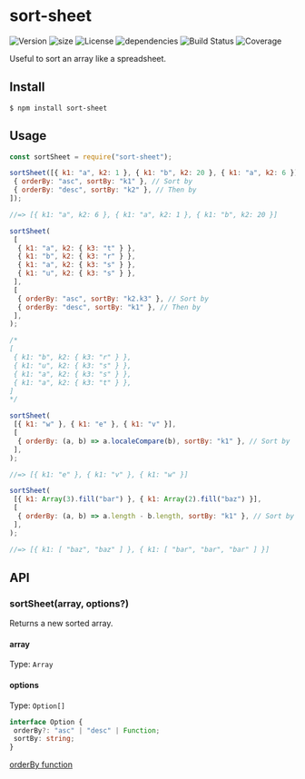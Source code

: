 # sort-sheet
![Version](https://img.shields.io/github/package-json/v/dafyh/sort-sheet) ![size](https://img.shields.io/bundlephobia/min/sort-sheet) ![License](https://img.shields.io/github/license/dafyh/sort-sheet) ![dependencies](https://img.shields.io/david/dafyh/sort-sheet) ![Build Status](https://img.shields.io/travis/com/dafyh/sort-sheet) ![Coverage](https://img.shields.io/codecov/c/github/dafyh/sort-sheet)

Useful to sort an array like a spreadsheet.

## Install

```
$ npm install sort-sheet
```

## Usage

```js
const sortSheet = require("sort-sheet");

sortSheet([{ k1: "a", k2: 1 }, { k1: "b", k2: 20 }, { k1: "a", k2: 6 }], [
 { orderBy: "asc", sortBy: "k1" }, // Sort by
 { orderBy: "desc", sortBy: "k2" }, // Then by
]);

//=> [{ k1: "a", k2: 6 }, { k1: "a", k2: 1 }, { k1: "b", k2: 20 }]

sortSheet(
 [
  { k1: "a", k2: { k3: "t" } },
  { k1: "b", k2: { k3: "r" } },
  { k1: "a", k2: { k3: "s" } },
  { k1: "u", k2: { k3: "s" } },
 ],
 [
  { orderBy: "asc", sortBy: "k2.k3" }, // Sort by
  { orderBy: "desc", sortBy: "k1" }, // Then by
 ],
);

/*
[
 { k1: "b", k2: { k3: "r" } },
 { k1: "u", k2: { k3: "s" } },
 { k1: "a", k2: { k3: "s" } },
 { k1: "a", k2: { k3: "t" } },
]
*/

sortSheet(
 [{ k1: "w" }, { k1: "e" }, { k1: "v" }],
 [
  { orderBy: (a, b) => a.localeCompare(b), sortBy: "k1" }, // Sort by
 ],
);

//=> [{ k1: "e" }, { k1: "v" }, { k1: "w" }]

sortSheet(
 [{ k1: Array(3).fill("bar") }, { k1: Array(2).fill("baz") }],
 [
  { orderBy: (a, b) => a.length - b.length, sortBy: "k1" }, // Sort by
 ],
);

//=> [{ k1: [ "baz", "baz" ] }, { k1: [ "bar", "bar", "bar" ] }]
```

## API

### sortSheet(array, options?)

Returns a new sorted array.

#### array

Type: `Array`

#### options

Type: `Option[]`

```ts
interface Option {
 orderBy?: "asc" | "desc" | Function;
 sortBy: string;
}
```

[orderBy function](https://developer.mozilla.org/en-US/docs/Web/JavaScript/Reference/Global_Objects/Array/sort)